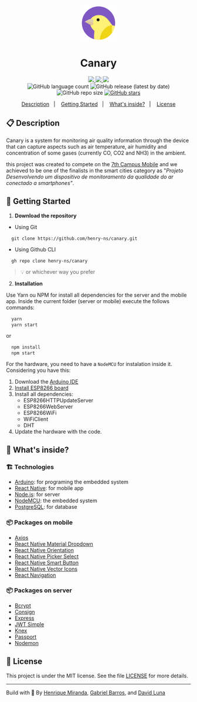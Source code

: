 <p align="center">
  <img alt="Your icon here" src="./design/icon/icon.png" width="100"/>
</p>
<h1 align="center">
  Canary
</h1>

<!-- Badges -->
<p align="center">
  <a href="https://github.com/henry-ns/canary/graphs/commit-activity" alt="Maintenance">
    <img src="https://img.shields.io/badge/Maintained%3F-no-red.svg" />
  </a>

  <!-- License -->
  <a href="./LICENSE" alt="License: MIT">
    <img src="https://img.shields.io/badge/License-MIT-1EAE72.svg" />
  </a>

  <!-- codefactor -->
  <a href="https://www.codefactor.io/repository/github/henry-ns/canary" alt="CodeFactor">
    <img src="https://www.codefactor.io/repository/github/henry-ns/canary/badge" />
  </a>

  <br/>

  <img alt="GitHub language count" src="https://img.shields.io/github/languages/count/henry-ns/canary?color=blue">

  <!-- version -->
  <img alt="GitHub release (latest by date)" src="https://img.shields.io/github/v/release/henry-ns/canary">

  <!-- GitHub repo size -->
  <img alt="GitHub repo size" src="https://img.shields.io/github/repo-size/henry-ns/canary">

  <!-- Social -->
  <a href="https://github.com/henry-ns/canary/stargazers">
    <img alt="GitHub stars" src="https://img.shields.io/github/stars/henry-ns/canary?style=social">
  </a>
</p>

<!-- summary -->
<p align="center">
  <a href="#clipboard-description">Description</a>&nbsp;&nbsp;&nbsp;|&nbsp;&nbsp;&nbsp;
  <a href="#rocket-getting-started">Getting Started</a>&nbsp;&nbsp;&nbsp;|&nbsp;&nbsp;&nbsp;
  <a href="#-whats-inside">What's inside?</a>&nbsp;&nbsp;&nbsp;|&nbsp;&nbsp;&nbsp;
  <a href="#memo-license">License</a>
</p>

## :clipboard: Description

Canary is a system for monitoring air quality information through the device that can capture aspects such as air temperature, air humidity and concentration of some gases (currently CO, CO2 and NH3) in the ambient.

this project was created to compete on the [7th Campus Mobile](https://www.institutonetclaroembratel.org.br/nossas-novidades/programa-campus-mobile-anuncia-os-finalistas-da-7a-edicao/) and we achieved to be one of the finalists in the smart cities category as "_Projeto Desenvolvendo um dispositivo de monitoramento da qualidade do ar conectado a smartphones"_.

## :rocket: Getting Started

1. **Download the repository**

- Using Git

```shell
  git clone https://github.com/henry-ns/canary.git
```

- Using Github CLI

```shell
  gh repo clone henry-ns/canary
```

> :bulb: or whichever way you prefer

2.  **Installation**

Use Yarn ou NPM for install all dependencies for the server and the mobile app. Inside the current folder (server or mobile) execute the follows commands:

```
  yarn
  yarn start
```

or

```
  npm install
  npm start
```

For the hardware, you need to have a `NodeMCU` for instalation inside it. Considering you have this:

1. Download the [Arduino IDE](https://www.arduino.cc/en/main/software)
2. [Install ESP8266 board](https://www.teachmemicro.com/intro-nodemcu-arduino/)
3. Install all dependencies:
   - ESP8266HTTPUpdateServer
   - ESP8266WebServer
   - ESP8266WiFi
   - WiFiClient
   - DHT
4. Update the hardware with the code.

## 🧐 What's inside?

### :building_construction: Technologies

- [Arduino](https://www.arduino.cc/): for programing the embedded system
- [React Native](https://facebook.github.io/react-native/): for mobile app
- [Node.js](https://nodejs.org/en/): for server
- [NodeMCU](https://en.wikipedia.org/wiki/NodeMCU): the embedded system
- [PostgreSQL](https://www.postgresql.org/): for database

### :package: Packages on mobile

- [Axios](https://github.com/axios/axios)
- [React Native Material Dropdown](https://github.com/n4kz/react-native-material-dropdown)
- [React Native Orientation](https://github.com/yamill/react-native-orientation)
- [React Native Picker Select](https://github.com/lawnstarter/react-native-picker-select)
- [React Native Smart Button](https://www.npmjs.com/package/react-native-smart-button)
- [React Native Vector Icons](https://github.com/oblador/react-native-vector-icons)
- [React Navigation](https://reactnavigation.org/)

### :package: Packages on server

- [Bcrypt](https://www.npmjs.com/package/bcrypt-nodejs)
- [Consign](https://www.npmjs.com/package/consign)
- [Express](https://expressjs.com/)
- [JWT Simple](https://www.npmjs.com/package/jwt-simple)
- [Knex](http://knexjs.org/)
- [Passport](http://www.passportjs.org/)
- [Nodemon](https://nodemon.io/)

## :memo: License

This project is under the MIT license. See the file [LICENSE](LICENSE) for more details.

---

Build with 💙 By [Henrique Miranda](https://thehenry.dev), [Gabriel Barros](https://github.com/GabrielSBarros), and [David Luna](https://github.com/DavidLuna0)
